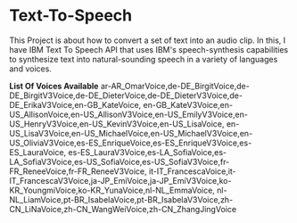 # Text-To-Speech
This Project is about how to convert a set of text into an audio clip. In this, I have IBM Text To Speech API that uses IBM's speech-synthesis capabilities to synthesize text into natural-sounding speech in a variety of languages and voices.

**List Of Voices Available**
ar-AR_OmarVoice,de-DE_BirgitVoice,de-DE_BirgitV3Voice,de-DE_DieterVoice,de-DE_DieterV3Voice,de-DE_ErikaV3Voice,en-GB_KateVoice,
en-GB_KateV3Voice,en-US_AllisonVoice,en-US_AllisonV3Voice,en-US_EmilyV3Voice,en-US_HenryV3Voice,en-US_KevinV3Voice,en-US_LisaVoice,
en-US_LisaV3Voice,en-US_MichaelVoice,en-US_MichaelV3Voice,en-US_OliviaV3Voice,es-ES_EnriqueVoice,es-ES_EnriqueV3Voice,es-ES_LauraVoice,
es-ES_LauraV3Voice,es-LA_SofiaVoice,es-LA_SofiaV3Voice,es-US_SofiaVoice,es-US_SofiaV3Voice,fr-FR_ReneeVoice,fr-FR_ReneeV3Voice,
it-IT_FrancescaVoice,it-IT_FrancescaV3Voice,ja-JP_EmiVoice,ja-JP_EmiV3Voice,ko-KR_YoungmiVoice,ko-KR_YunaVoice,nl-NL_EmmaVoice,
nl-NL_LiamVoice,pt-BR_IsabelaVoice,pt-BR_IsabelaV3Voice,zh-CN_LiNaVoice,zh-CN_WangWeiVoice,zh-CN_ZhangJingVoice
